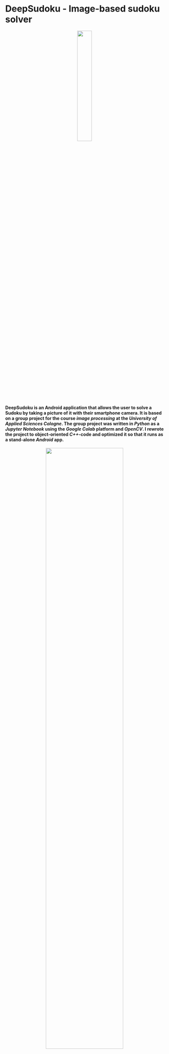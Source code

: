 # DeepSudoku - Image-based sudoku solver
<p align="center">
  <img src="https://user-images.githubusercontent.com/109848051/211549188-97909c12-d9c4-47bd-b7d6-0cb32d31131a.png" width=30%>
</p>

#### DeepSudoku is an Android application that allows the user to solve a Sudoku by taking a picture of it with their smartphone camera. It is based on a group project for the course _image processing_ at the _University of Applied Sciences Cologne_. The group project was written in _Python_ as a _Jupyter Notebook_ using the _Google Colab_ platform and _OpenCV_. I rewrote the project to object-oriented _C++_-code and optimized it so that it runs as a stand-alone _Android_ app.

<p align="center">
  <img src="https://user-images.githubusercontent.com/109848051/212972617-bf64bc62-d40f-44b4-ad00-ee966f0fa26d.png" width=70%>
</p>

#### Download the current APK [here](https://github.com/david-palm/DeepSudoku/releases/download/unstable_v0.2/deepsudoku_unstable_v0.2.apk)!
Known issues:
- app crashes when the image cannot be processed because native C++ code does not throw exceptions
- app needs to be restarted after giving camera permission on most devices

# How it works!


<p align="center">
  <img src="https://user-images.githubusercontent.com/109848051/212706009-c62fad85-c83f-4ccf-ad80-06d3ba630cfc.gif" width=40%>
</p>

### Identifying and warping the sudoku
In order to process the image all irrelevant information needs to be removed from it. To achieve this, a contour that can be approximated by 4 points and has a certain size is searched for. Then padding is added to the contour as a safety measure to avoid cutting off numbers and lines at the sides of the image. The corner points of the padded contour are then used to perform a four-point transform and warp the image to the screen.

### Identifying lines using custom Hough transform algorithm
In order to extract the digits from the image, the lines making up the sudoku grid need to be identified first. A *Hough transform* algorithm written from scratch and optimized for sudoku images is used for line identification in the warped image. But before the algorithm can identify the lines the warped image needs to be converted into two gradient images: one in x and one in y direction. A gradient image displays the amount a gray value change in a certain direction. Mathematically it is the first derivative of the image. The two gradient images are created by filtering the image using a *Sobel operator* as a mask. The image needs to be converted to grayscale and blurred using a *Gauß* filter first to minimize outlier values caused by noise.

<p align="center">
    <img src="https://user-images.githubusercontent.com/109848051/212722504-16a94180-62b5-45c2-aaf1-a8e8ba735d05.png" width=80%>
    <br/> 
      <em>Warped image on the left and gradient images in x and y direction in the center and on the right</em>
    </br>
</p>

The *Hough transform* algorithm is able to calculate the angle, distance, and magnitude of every pixel in the image with the information of the two gradient images. Every pixel's line equation as *Hesse normal form* can be constructed with the angle and distance. A 2D table called the *Hough accumulator* is created to store the angle and distance of every pixel. The x-axis represents all angles from **0** to **2 pi** and the y-axis the distance to the upper left corner in pixels. The resolution/accuracy of the *Hough accumulator* can be set by changing the number of cells in the x or y direction. The *Hough transform* algorithm iterates over all pixels, calculates the pixel's angle, distance, and magnitude and increments the associated value in the *Hough accumulator*. It is possible to set a range or threshold for these values to filter outliers or other undesired values. Because it is a two-dimensional array the *Hough accumulator* can be treated like an image. I binarized the *Hough accumulator* and used *ternary operators* to remove outliers to further improve the recognition of lines. To get the lines' equations the center of the resulting "white islands" is calculated. The coordinate of the center represents the angle and distance of the line. With it the *Hesse normal form* of the line can be constructed.
### Finding intersections cutting cells
With the equations of the lines, the intersections can be easily calculated using simple Algebra. The coordinates of the intersections are then stored in a two-dimensional array and used to cut the image into smaller images, each containing a single cell.
### Removing artifacts
After cutting the image into cells remains of lines and other interferences may still be present in the image. This could prevent the neural network to classify the digits correctly. To avoid this, we look at all contours in the image and remove those that have unfitting dimensions e.g. are too small, thin or long to be the contour of a digit. Subsequently, the image is resized to 28 by 28 pixels so that it can passed to the neural network.

<p align="center">
  <img src="https://user-images.githubusercontent.com/109848051/212741770-a182df8c-e770-474e-827f-484089b9d7fd.png" width=10%>
  <img src="https://user-images.githubusercontent.com/109848051/212741816-2ac00607-8760-4da4-b676-0175d8d00ea7.png" width=10%>
  <br/> 
      <em>Cell with artifacts on the left and without on the right</em>
    </br>
</p>

### Classifying digits with the neural network
The neural network was originally build using *TensorFlow* and *Keras* containing *Dense* layers, 2D convolution layers, max-pooling layers, and dropout layers. The network was converted using [frugally-deep](https://github.com/Dobiasd/frugally-deep) to integrate it into the native C++ code. All cells are fed to the model as a tensor. A vector with 9 floats is returned, each representing the probability of the digit. If the value is over 0.7 the digit is viewed as recognized otherwise it is viewed as an empty cell.
